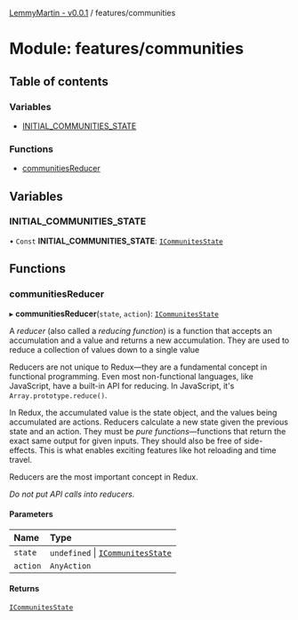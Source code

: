 [LemmyMartin - v0.0.1](../README.md) / features/communities

# Module: features/communities

## Table of contents

### Variables

- [INITIAL\_COMMUNITIES\_STATE](features_communities.md#initial_communities_state)

### Functions

- [communitiesReducer](features_communities.md#communitiesreducer)

## Variables

### INITIAL\_COMMUNITIES\_STATE

• `Const` **INITIAL\_COMMUNITIES\_STATE**: [`ICommunitesState`](../interfaces/features_communities_types.ICommunitesState.md)

## Functions

### communitiesReducer

▸ **communitiesReducer**(`state`, `action`): [`ICommunitesState`](../interfaces/features_communities_types.ICommunitesState.md)

A *reducer* (also called a *reducing function*) is a function that accepts
an accumulation and a value and returns a new accumulation. They are used
to reduce a collection of values down to a single value

Reducers are not unique to Redux—they are a fundamental concept in
functional programming.  Even most non-functional languages, like
JavaScript, have a built-in API for reducing. In JavaScript, it's
`Array.prototype.reduce()`.

In Redux, the accumulated value is the state object, and the values being
accumulated are actions. Reducers calculate a new state given the previous
state and an action. They must be *pure functions*—functions that return
the exact same output for given inputs. They should also be free of
side-effects. This is what enables exciting features like hot reloading and
time travel.

Reducers are the most important concept in Redux.

*Do not put API calls into reducers.*

#### Parameters

| Name | Type |
| :------ | :------ |
| `state` | `undefined` \| [`ICommunitesState`](../interfaces/features_communities_types.ICommunitesState.md) |
| `action` | `AnyAction` |

#### Returns

[`ICommunitesState`](../interfaces/features_communities_types.ICommunitesState.md)
